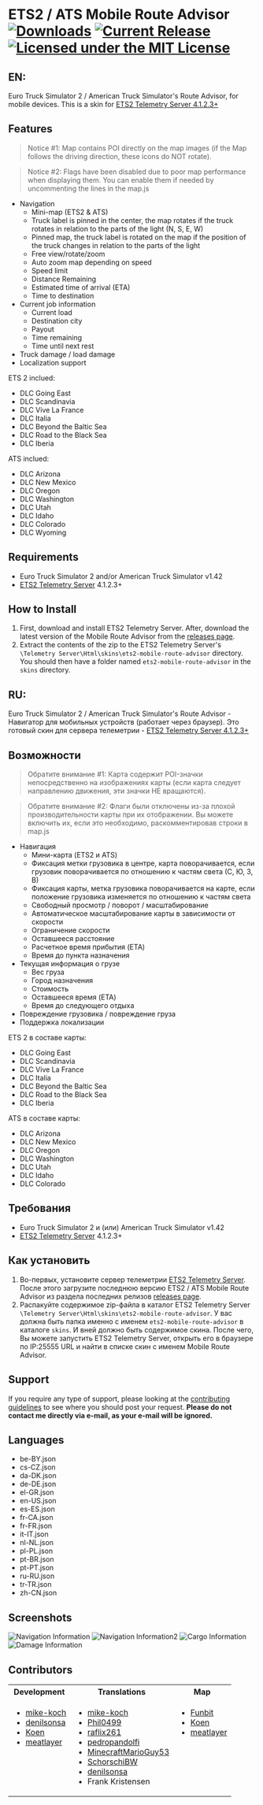 # ETS2 / ATS Mobile Route Advisor [![Downloads](https://img.shields.io/github/downloads/meatlayer/ets2-mobile-route-advisor/total.svg)](https://github.com/meatlayer/ets2-mobile-route-advisor/releases) [![Current Release](https://img.shields.io/github/release/meatlayer/ets2-mobile-route-advisor.svg)](https://github.com/meatlayer/ets2-mobile-route-advisor/releases) [![Licensed under the MIT License](https://img.shields.io/badge/license-MIT-blue.svg)](https://github.com/meatlayer/ets2-mobile-route-advisor/blob/master/LICENSE)

## EN:
Euro Truck Simulator 2 / American Truck Simulator's Route Advisor, for mobile devices.
This is a skin for [ETS2 Telemetry Server 4.1.2.3+](https://github.com/PauloTNCunha/TelemetryServer4)

## Features
> Notice #1: Map contains POI directly on the map images (if the Map follows the driving direction, these icons do NOT rotate).

> Notice #2: Flags have been disabled due to poor map performance when displaying them. You can enable them if needed by uncommenting the lines in the map.js
- Navigation
    - Mini-map (ETS2 & ATS)
    - Truck label is pinned in the center, the map rotates if the truck rotates in relation to the parts of the light (N, S, E, W)
    - Pinned map, the truck label is rotated on the map if the position of the truck changes in relation to the parts of the light
    - Free view/rotate/zoom
    - Auto zoom map depending on speed
    - Speed limit
    - Distance Remaining
    - Estimated time of arrival (ETA)
    - Time to destination
- Current job information
    - Current load
    - Destination city
    - Payout
    - Time remaining
    - Time until next rest
- Truck damage / load damage
- Localization support


ETS 2 inclued:
- DLC Going East
- DLC Scandinavia
- DLC Vive La France
- DLC Italia
- DLC Beyond the Baltic Sea
- DLC Road to the Black Sea
- DLC Iberia

ATS inclued:
- DLC Arizona
- DLC New Mexico
- DLC Oregon
- DLC Washington
- DLC Utah
- DLC Idaho
- DLC Colorado
- DLC Wyoming


## Requirements
- Euro Truck Simulator 2 and/or American Truck Simulator v1.42
- [ETS2 Telemetry Server](https://github.com/PauloTNCunha/TelemetryServer4) 4.1.2.3+

## How to Install
1. First, download and install ETS2 Telemetry Server. After, download the latest version of the Mobile Route Advisor from the [releases page](https://www.github.com/meatlayer/ets2-mobile-route-advisor/releases).
2. Extract the contents of the zip to the ETS2 Telemetry Server's `\Telemetry Server\Html\skins\ets2-mobile-route-advisor` directory. You should then have a folder named `ets2-mobile-route-advisor` in the `skins` directory.


## RU:
Euro Truck Simulator 2 / American Truck Simulator's Route Advisor - Навигатор для мобильных устройств (работает через браузер).
Это готовый скин для сервера телеметрии - [ETS2 Telemetry Server 4.1.2.3+](https://github.com/PauloTNCunha/TelemetryServer4)

## Возможности
> Обратите внимание #1: Карта содержит POI-значки непосредственно на изображениях карты (если карта следует направлению движения, эти значки НЕ вращаются).

> Обратите внимание #2: Флаги были отключены из-за плохой производительности карты при их отображении. Вы можете включить их, если это необходимо, раскомментировав строки в map.js

- Навигация
     - Мини-карта (ETS2 и ATS)
     - Фиксация метки грузовика в центре, карта поворачивается, если грузовик поворачивается по отношению к частям света (С, Ю, З, В)
     - Фиксация карты, метка грузовика поворачивается на карте, если положение грузовика изменяется по отношению к частям света
     - Свободный просмотр / поворот / масштабирование
     - Автоматическое масштабирование карты в зависимости от скорости
     - Ограничение скорости
     - Оставшееся расстояние
     - Расчетное время прибытия (ETA)
     - Время до пункта назначения
- Текущая информация о грузе
     - Вес груза
     - Город назначения
     - Стоимость
     - Оставшееся время (ETA)
     - Время до следующего отдыха
- Повреждение грузовика / повреждение груза
- Поддержка локализации 

ETS 2 в составе карты:
- DLC Going East
- DLC Scandinavia
- DLC Vive La France
- DLC Italia
- DLC Beyond the Baltic Sea
- DLC Road to the Black Sea
- DLC Iberia

ATS в составе карты:
- DLC Arizona
- DLC New Mexico
- DLC Oregon
- DLC Washington
- DLC Utah
- DLC Idaho
- DLC Colorado


## Требования
- Euro Truck Simulator 2 и (или) American Truck Simulator  v1.42
- [ETS2 Telemetry Server](https://github.com/PauloTNCunha/TelemetryServer4) 4.1.2.3+

## Как установить
1. Во-первых, установите сервер телеметрии [ETS2 Telemetry Server](https://github.com/PauloTNCunha/TelemetryServer4). После этого загрузите последнюю версию ETS2 / ATS Mobile Route Advisor из раздела последних релизов [releases page](https://www.github.com/meatlayer/ets2-mobile-route-advisor/releases).
2. Распакуйте содержимое zip-файла в каталог ETS2 Telemetry Server `\Telemetry Server\Html\skins\ets2-mobile-route-advisor`. У вас должна быть папка именно с именем `ets2-mobile-route-advisor` в каталоге `skins`. И вней должно быть содержимое скина. После чего, Вы можете запустить ETS2 Telemetry Server, открыть его в браузере по IP:25555 URL и найти в списке скин с именем Mobile Route Advisor.


## Support
If you require any type of support, please looking at the [contributing guidelines](https://github.com/meatlayer/ets2-mobile-route-advisor/blob/master/CONTRIBUTING.md) to see where you should post your request. **Please do not contact me directly via e-mail, as your e-mail will be ignored.**

## Languages
- be-BY.json
- cs-CZ.json
- da-DK.json
- de-DE.json
- el-GR.json
- en-US.json
- es-ES.json
- fr-CA.json
- fr-FR.json
- it-IT.json
- nl-NL.json
- pl-PL.json
- pt-BR.json
- pt-PT.json
- ru-RU.json
- tr-TR.json
- zh-CN.json

## Screenshots
![Navigation Information](screenshots/nav.jpg)
![Navigation Information2](screenshots/nav2.jpg)
![Cargo Information](screenshots/cargo.jpg)
![Damage Information](screenshots/damage.jpg)

## Contributors
<table>
    <tr>
        <th>Development</th>
        <th>Translations</th>
        <th>Map</th>
    </tr>
    <tr>
        <td valign="top">
            <ul>
                <li><a href="https://github.com/meatlayer">mike-koch</a></li>
                <li><a href="https://github.com/denilsonsa">denilsonsa</a></li>
                <li><a href="https://github.com/Koenvh1">Koen</a></li>
                <li><a href="https://github.com/meatlayer">meatlayer</a></li>
            </ul>
        </td>
        <td valign="top">
            <ul>
                <li><a href="https://github.com/meatlayer">mike-koch</a></li>
                <li><a href="https://github.com/Phil0499">Phil0499</a></li>
                <li><a href="https://github.com/raflix261">raflix261</a></li>
                <li><a href="https://github.com/pedropandolfi">pedropandolfi</a></li>
                <li><a href="http://forum.scssoft.com/memberlist.php?mode=viewprofile&u=127033">MinecraftMarioGuy53</a></li>
                <li><a href="http://forum.scssoft.com/memberlist.php?mode=viewprofile&u=3710">SchorschiBW</a></li>
                <li><a href="https://github.com/denilsonsa">denilsonsa</a></li>
                <li>Frank Kristensen</li>
            </ul>
        </td>
        <td valign="top">
            <ul>
                <li><a href="https://github.com/Funbit">Funbit</a></li>
                <li><a href="https://github.com/Koenvh1">Koen</a></li>
		<li><a href="https://github.com/meatlayer">meatlayer</a></li>
            </ul>
        </td>
    </tr>
</table>
